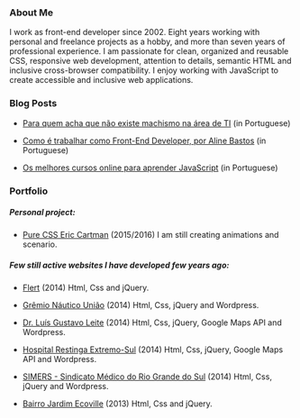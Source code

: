 ### About Me

I work as front-end developer since 2002. Eight years working with personal and freelance projects as a hobby, and more than seven years of professional experience. I am passionate for clean, organized and reusable CSS, responsive web development, attention to details, semantic HTML and inclusive cross-browser compatibility. I enjoy working with JavaScript to create accessible and inclusive web applications.

### Blog Posts

* [Para quem acha que não existe machismo na área de TI](https://medium.com/@alinebastos/para-quem-acha-que-n%C3%A3o-existe-machismo-na-%C3%A1rea-de-ti-2fa748bee7e2#.qhreetaw4) (in Portuguese)

* [Como é trabalhar como Front-End Developer, por Aline Bastos](https://medium.com/trainingcenter/como-%C3%A9-trabalhar-como-front-end-developer-por-aline-bastos-ea00f8f3f44a) (in Portuguese)

* [Os melhores cursos online para aprender JavaScript](https://braziljs.org/blog/os-melhores-cursos-online-para-aprender-javascript/) (in Portuguese)

### Portfolio

##### Personal project:

* [Pure CSS Eric Cartman](http://alinebastos.github.io/css-eric-cartman/) (2015/2016) I am still creating animations and scenario.

##### Few still active websites I have developed few years ago:

* [Flert](http://flert.co/) (2014) Html, Css and jQuery.

* [Grêmio Náutico União](http://gnu.com.br/) (2014) Html, Css, jQuery and Wordpress.

* [Dr. Luís Gustavo Leite](http://luisgustavoleite.com.br/) (2014) Html, Css, jQuery, Google Maps API and Wordpress.

* [Hospital Restinga Extremo-Sul](http://www.hres.org.br/) (2014) Html, Css, jQuery, Google Maps API and Wordpress.

* [SIMERS - Sindicato Médico do Rio Grande do Sul](http://www.simers.org.br/) (2014) Html, Css, jQuery and Wordpress.

* [Bairro Jardim Ecoville](http://bairrojardimecoville.com.br/) (2013) Html, Css and jQuery.
